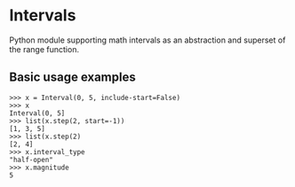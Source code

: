 # Intervals
Python module supporting math intervals as an abstraction and superset of the range function.

## Basic usage examples
```python3
>>> x = Interval(0, 5, include-start=False)
>>> x
Interval(0, 5]
>>> list(x.step(2, start=-1))
[1, 3, 5]
>>> list(x.step(2)
[2, 4]
>>> x.interval_type
"half-open"
>>> x.magnitude
5
```
